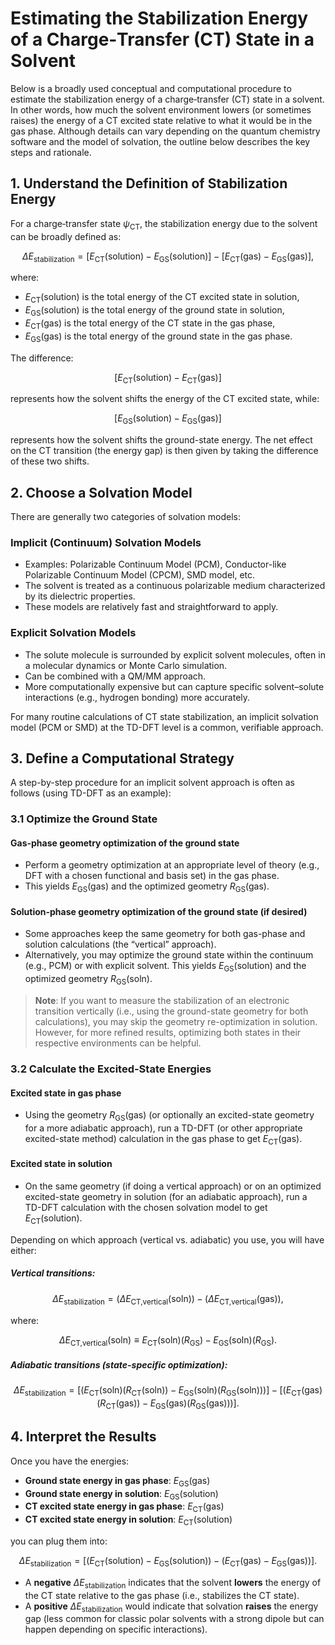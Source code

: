 # Estimating the Stabilization Energy of a Charge‐Transfer (CT) State in a Solvent

Below is a broadly used conceptual and computational procedure to estimate the stabilization energy of a charge‐transfer (CT) state in a solvent. In other words, how much the solvent environment lowers (or sometimes raises) the energy of a CT excited state relative to what it would be in the gas phase. Although details can vary depending on the quantum chemistry software and the model of solvation, the outline below describes the key steps and rationale.

## 1. Understand the Definition of Stabilization Energy

For a charge‐transfer state $\psi_{\text{CT}}$, the stabilization energy due to the solvent can be broadly defined as:

$$
\Delta E_{\text{stabilization}} = [E_{\text{CT}}(\text{solution}) - E_{\text{GS}}(\text{solution})] - [E_{\text{CT}}(\text{gas}) - E_{\text{GS}}(\text{gas})],
$$

where:

- $E_{\text{CT}}(\text{solution})$ is the total energy of the CT excited state in solution,
- $E_{\text{GS}}(\text{solution})$ is the total energy of the ground state in solution,
- $E_{\text{CT}}(\text{gas})$ is the total energy of the CT state in the gas phase,
- $E_{\text{GS}}(\text{gas})$ is the total energy of the ground state in the gas phase.

The difference:

$$
[E_{\text{CT}}(\text{solution}) - E_{\text{CT}}(\text{gas})]
$$

represents how the solvent shifts the energy of the CT excited state, while:

$$
[E_{\text{GS}}(\text{solution}) - E_{\text{GS}}(\text{gas})]
$$

represents how the solvent shifts the ground-state energy. The net effect on the CT transition (the energy gap) is then given by taking the difference of these two shifts.

## 2. Choose a Solvation Model

There are generally two categories of solvation models:

### **Implicit (Continuum) Solvation Models**
- Examples: Polarizable Continuum Model (PCM), Conductor-like Polarizable Continuum Model (CPCM), SMD model, etc.
- The solvent is treated as a continuous polarizable medium characterized by its dielectric properties.
- These models are relatively fast and straightforward to apply.

### **Explicit Solvation Models**
- The solute molecule is surrounded by explicit solvent molecules, often in a molecular dynamics or Monte Carlo simulation.
- Can be combined with a QM/MM approach.
- More computationally expensive but can capture specific solvent–solute interactions (e.g., hydrogen bonding) more accurately.

For many routine calculations of CT state stabilization, an implicit solvation model (PCM or SMD) at the TD-DFT level is a common, verifiable approach.

## 3. Define a Computational Strategy

A step-by-step procedure for an implicit solvent approach is often as follows (using TD-DFT as an example):

### **3.1 Optimize the Ground State**

#### **Gas-phase geometry optimization of the ground state**
- Perform a geometry optimization at an appropriate level of theory (e.g., DFT with a chosen functional and basis set) in the gas phase.
- This yields $E_{\text{GS}}(\text{gas})$ and the optimized geometry $R_{\text{GS}}(\text{gas})$.

#### **Solution-phase geometry optimization of the ground state (if desired)**
- Some approaches keep the same geometry for both gas-phase and solution calculations (the “vertical” approach).
- Alternatively, you may optimize the ground state within the continuum (e.g., PCM) or with explicit solvent. This yields $E_{\text{GS}}(\text{solution})$ and the optimized geometry $R_{\text{GS}}(\text{soln})$.

> **Note**: If you want to measure the stabilization of an electronic transition vertically (i.e., using the ground-state geometry for both calculations), you may skip the geometry re-optimization in solution. However, for more refined results, optimizing both states in their respective environments can be helpful.

### **3.2 Calculate the Excited-State Energies**

#### **Excited state in gas phase**
- Using the geometry $R_{\text{GS}}(\text{gas})$ (or optionally an excited-state geometry for a more adiabatic approach), run a TD-DFT (or other appropriate excited-state method) calculation in the gas phase to get $E_{\text{CT}}(\text{gas})$.

#### **Excited state in solution**
- On the same geometry (if doing a vertical approach) or on an optimized excited-state geometry in solution (for an adiabatic approach), run a TD-DFT calculation with the chosen solvation model to get $E_{\text{CT}}(\text{solution})$.

Depending on which approach (vertical vs. adiabatic) you use, you will have either:

##### **Vertical transitions:**

$$
\Delta E_{\text{stabilization}} = (\Delta E_{\text{CT,vertical}}(\text{soln})) - (\Delta E_{\text{CT,vertical}}(\text{gas})),
$$

where:

$$
\Delta E_{\text{CT,vertical}}(\text{soln}) \equiv E_{\text{CT}}(\text{soln}) (R_{\text{GS}}) - E_{\text{GS}}(\text{soln}) (R_{\text{GS}}).
$$

##### **Adiabatic transitions (state-specific optimization):**

$$
\Delta E_{\text{stabilization}} = [(E_{\text{CT}}(\text{soln}) (R_{\text{CT}}(\text{soln})) - E_{\text{GS}}(\text{soln}) (R_{\text{GS}}(\text{soln})))] - [(E_{\text{CT}}(\text{gas}) (R_{\text{CT}}(\text{gas})) - E_{\text{GS}}(\text{gas}) (R_{\text{GS}}(\text{gas})))].
$$

## 4. Interpret the Results

Once you have the energies:

- **Ground state energy in gas phase**: $E_{\text{GS}}(\text{gas})$
- **Ground state energy in solution**: $E_{\text{GS}}(\text{solution})$
- **CT excited state energy in gas phase**: $E_{\text{CT}}(\text{gas})$
- **CT excited state energy in solution**: $E_{\text{CT}}(\text{solution})$

you can plug them into:

$$
\Delta E_{\text{stabilization}} = [(E_{\text{CT}}(\text{solution}) - E_{\text{GS}}(\text{solution})) - (E_{\text{CT}}(\text{gas}) - E_{\text{GS}}(\text{gas}))].
$$

- A **negative** $\Delta E_{\text{stabilization}}$ indicates that the solvent **lowers** the energy of the CT state relative to the gas phase (i.e., stabilizes the CT state).
- A **positive** $\Delta E_{\text{stabilization}}$ would indicate that solvation **raises** the energy gap (less common for classic polar solvents with a strong dipole but can happen depending on specific interactions).
